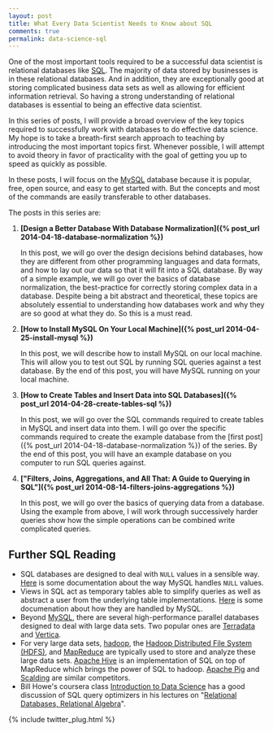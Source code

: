 ```yaml
---
layout: post
title: What Every Data Scientist Needs to Know about SQL
comments: true
permalink: data-science-sql
---
```


One of the most important tools required to be a successful data
scientist is relational databases like
[SQL](http://en.wikipedia.org/wiki/SQL).  The majority of data
stored by businesses is in these relational databases. And in
addition, they are exceptionally good at storing complicated business
data sets as well as allowing for efficient information retrieval.
So having a strong understanding of relational databases is essential
to being an effective data scientist.

In this series of posts, I will provide a broad overview of the key
topics required to successfully work with databases to do effective
data science. My hope is to take a breath-first search approach to
teaching by introducing the most important topics first.  Whenever
possible, I will attempt to avoid theory in favor of practicality
with the goal of getting you up to speed as quickly as possible.

In these posts, I will focus on the [MySQL](http://www.mysql.com/)
database because it is popular, free, open source, and easy to get started
with. But the concepts and most of the commands are easily transferable
to other databases.

The posts in this series are:

1. **[Design a Better Database With Database Normalization]({% post_url 2014-04-18-database-normalization %})**

   In this post, we will go over the design decisions behind
   databases, how they are different from other programming languages
   and data formats, and how to lay out our data so that it will
   fit into a SQL database.  By way of a simple example, we will
   go over the basics of database normalization, the best-practice
   for correctly storing complex data in a database.  Despite being
   a bit abstract and theoretical, these topics are absolutely
   essential to understanding how databases work and why they are
   so good at what they do. So this is a must read.

2. **[How to Install MySQL On Your Local Machine]({% post_url 2014-04-25-install-mysql %})**

   In this post, we will describe how to install MySQL on our local
   machine. This will allow you to test out SQL by running SQL
   queries against a test database. By the end of this post,
   you will have MySQL running on your local machine.

3. **[How to Create Tables and Insert Data into SQL Databases]({% post_url 2014-04-28-create-tables-sql %})**

   In this post, we will go over the SQL commands required to create
   tables in MySQL and insert data into them.  I will go over the
   specific commands required to create the example database from
   the [first post]({% post_url 2014-04-18-database-normalization %}) 
   of the series. By the end of this post, you will have an
   example database on you computer to run SQL queries against.

4. **["Filters, Joins, Aggregations, and All That: A Guide to Querying in SQL"]({% post_url 2014-08-14-filters-joins-aggregations %})**

   In this post, we will go over the basics of querying data from
   a database. Using the example from above, I will work through
   successively harder queries show how the simple operations can
   be combined write complicated queries.

<!--
3. **"Indexing in SQL for the Rest of Us"**

4. **"How to Handle Missing Data in SQL Using NULL Values"**

-->


## Further SQL Reading

* SQL databases are designed to deal with `NULL` values
  in a sensible way. [Here](http://dev.mysql.com/doc/refman/5.0/en/working-with-null.html)
  is some documentation about the way MySQL handles `NULL` values.
* Views in
  SQL act as temporary tables able to simplify queries 
  as well as abstract a user from the underlying table implementations. 
  [Here](http://dev.mysql.com/doc/refman/5.0/en/create-view.html) 
  is some documenation about how they are handled by MySQL.
* Beyond [MySQL](http://www.mysql.com/), there are several
  high-performance parallel databases designed to deal with large data sets.
  Two popular ones are [Terradata](http://www.teradata.com/) and
  [Vertica](http://www.vertica.com/).
* For very large data sets, [hadoop](http://hadoop.apache.org/),
  the [Hadoop Distributed File System (HDFS)](http://hadoop.apache.org/docs/r1.2.1/hdfs_design.html),
  and [MapReduce](https://hadoop.apache.org/docs/r1.2.1/mapred_tutorial.html) 
  are typically used to store and analyze these large data sets. 
  [Apache Hive](http://hive.apache.org/) is an implementation of
  SQL on top of MapReduce which brings the power of SQL to hadoop.
  [Apache Pig](https://pig.apache.org/) and [Scalding](https://github.com/twitter/scalding)
  are similar competitors.
* Bill Howe's coursera class 
  [Introduction to Data Science](https://www.coursera.org/course/datasci)
  has a good discussion of SQL query optimizers in his lectures on
  "[Relational Databases, Relational Algebra](https://class.coursera.org/datasci-001/lecture/preview)".

{% include twitter_plug.html %}

